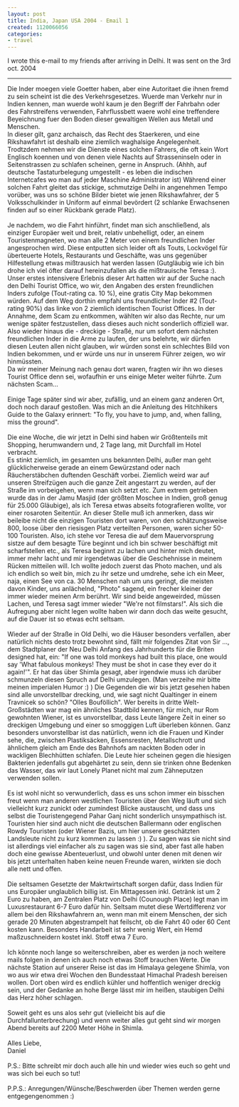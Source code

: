 ```yaml
---
layout: post
title: India, Japan USA 2004 - Email 1
created: 1120066056
categories:
- travel
---
```

<p>I wrote this e-mail to my friends after arriving in Delhi. It was sent on the 3rd oct. 2004</p> <hr /> <p>Die Inder moegen viele Goetter haben, aber eine Autoritaet die ihnen fremd zu sein scheint ist die des Verkehrsgesetzes. Wuerde man Verkehr nur in Indien kennen, man wuerde wohl kaum je den Begriff der Fahrbahn oder des Fahrstreifens verwenden, Fahrflussbett waere wohl eine treffendere Beyeichnung fuer den Boden dieser gewaltigen Wellen aus Metall und Menschen. <br /> In dieser gilt, ganz archaisch, das Recht des Staerkeren, und eine Rikshawfahrt ist deshalb eine ziemlich waghalsige Angelegenheit. Trodtzdem nehmen wir die Dienste eines solchen Fahrers, die oft kein Wort Englisch koennen und von denen viele Nachts auf Strasseninseln oder in Seitenstrassen zu schlafen scheinen, gerne in Anspruch. (Ahhh, auf deutsche Tastaturbelegung umgestellt - es leben die indischen Internetcafes wo man auf jeder Maschine Administrator ist) W&auml;hrend einer solchen Fahrt gleitet das stickige, schmutzige Delhi in angenehmen Tempo vor&uuml;ber, was uns so sch&ouml;ne Bilder bietet wie jenen Rikshawfahrer, der 5 Volksschulkinder in Uniform auf einmal bev&ouml;rdert (2 schlanke Erwachsenen finden auf so einer R&uuml;ckbank gerade Platz). <br /> <br /> Je nachdem, wo die Fahrt hinf&uuml;hrt, findet man sich anschlie&szlig;end, als einziger Europ&auml;er weit und breit, relativ unbehelligt, oder, an einem Touristenmagneten, wo man alle 2 Meter von einem freundlichen Inder angesprochen wird. Diese entputten sich leider oft als Touts, Lockv&ouml;gel f&uuml;r &uuml;berteuerte Hotels, Restaurants und Gesch&auml;fte, was uns gegen&uuml;ber Hilfestellung etwas mi&szlig;trausich hat werden lassen (Gutgl&auml;ubig wie ich bin drohe ich viel &ouml;fter darauf hereinzufallen als die mi&szlig;trauische Teresa :). <br /> Unser erstes intensivere Erlebnis dieser Art hatten wir auf der Suche nach den Delhi Tourist Office, wo wir, den Angaben des ersten freundlichen Inders zufolge (Tout-rating ca. 10 %), eine gratis City Map bekommen w&uuml;rden. Auf dem Weg dorthin empfahl uns freundlicher Inder #2 (Tout-rating 90%) das linke von 2 ziemlich identischen Tourist Offices. In der Annahme, dem Scam zu entkommen, w&auml;hlten wir also das Rechte, nur um wenige sp&auml;ter festzustellen, dass dieses auch nicht sonderlich offiziell war. Also wieder hinaus die - dreckige - Stra&szlig;&eacute;, nur um sofort dem n&auml;chsten freundlichen Inder in die Arme zu laufen, der uns belehrte, wir d&uuml;rfen diesen Leuten allen nicht glauben, wir w&uuml;rden sonst ein schlechtes Bild von Indien bekommen, und er w&uuml;rde uns nur in unserem F&uuml;hrer zeigen, wo wir hinm&uuml;ssten. <br /> Da wir meiner Meinung nach genau dort waren, fragten wir ihn wo dieses Tourist Office denn sei, wofaufhin er uns einige Meter weiter f&uuml;hrte. Zum n&auml;chsten Scam... <br /> <br /> Einige Tage sp&auml;ter sind wir aber, zuf&auml;llig, und an einem ganz anderen Ort, doch noch darauf gesto&szlig;en. Was mich an die Anleitung des Hitchhikers Guide to the Galaxy erinnert: &quot;To fly, you have to jump, and, when falling, miss the ground&quot;. <br /> <br /> Die eine Woche, die wir jetzt in Delhi sind haben wir Gr&ouml;&szlig;tenteils mit Shopping, herumwandern und, 2 Tage lang, mit Durchfall im Hotel verbracht. <br /> Es stinkt ziemlich, im gesamten uns bekannten Delhi, au&szlig;er man geht gl&uuml;cklicherweise gerade an einem Gew&uuml;rzstand oder nach R&auml;ucherst&auml;bchen duftenden Gesch&auml;ft vorbei. Ziemlich weird war auf unseren Streifz&uuml;gen auch die ganze Zeit angestarrt zu werden, auf der Stra&szlig;e im vorbeigehen, wenn man sich setzt etc. Zum extrem getrieben wurde das in der Jamu Masjid (der gr&ouml;&szlig;ten Moschee in Indien, gro&szlig; genug f&uuml;r 25.000 Gl&auml;ubige), als ich Teresa etwas abseits fotografieren wollte, vor einer rosaroten Seitent&uuml;r. An dieser Stelle mu&szlig; ich anmerken, dass wir beileibe nicht die einzigen Touristen dort waren, von den sch&auml;tzungsweise 800, loose &uuml;ber den riesisgen Platz verteilten Personen, waren sicher 50-100 Touristen. Also, ich stehe vor Teresa die auf dem Mauervorsprung sistze auf dem besagte T&uuml;re beginnt und ich bin schwer besch&auml;ftigt mit scharfstellen etc., als Teresa beginnt zu lachen und hinter mich deutet, immer mehr lacht und mir irgendetwas &uuml;ber die Geschehnisse in meinem R&uuml;cken mitteilen will. Ich wollte jedoch zuerst das Photo machen, und als ich endlich so weit bin, mich zu ihr setze und umdrehe, sehe ich ein Meer, naja, einen See von ca. 30 Menschen nah um uns geringt, die meisten davon Kinder, uns anl&auml;chelnd, &quot;Photo&quot; sagend, ein frecher kleiner der immer wieder meinen Arm ber&uuml;hrt. Wir sind beide angeweirded, m&uuml;ssen Lachen, und Teresa sagt immer wieder &quot;We're not filmstars!&quot;. Als sich die Aufregung aber nicht legen wollte haben wir dann doch das weite gesucht, auf die Dauer ist so etwas echt seltsam. <br /> <br /> Wieder auf der Stra&szlig;e in Old Delhi, wo die H&auml;user besonders verfallen, aber nat&uuml;rlich nichts desto trotz bewohnt sind, f&auml;llt mir folgendes Zitat von Sir ..., dem Stadtplaner der Neu Delhi Anfang des Jahrhunderts f&uuml;r die Briten designed hat, ein: &quot;If one was told monkeys had built this place, one would say 'What fabulous monkeys! They must be shot in case they ever do it again!'&quot;. Er hat das &uuml;ber Shimla gesagt, aber irgendwie muss ich dar&uuml;ber schmunzeln diesen Spruch auf Delhi umzulegen. (Man verzeihe mir bitte meinen imperialen Humor :) ) Die Gegenden die wir bis jetzt gesehen haben sind alle unvorstellbar drecking, und, wie sagt nicht Qualtinger in einem Travnicek so sch&ouml;n? &quot;Olles Bouf&ouml;llich&quot;. Wer bereits in dritte Welt-Gro&szlig;st&auml;dten war mag ein &auml;hnliches Stadtbild kennen, f&uuml;r mich, nur Rom gewohnten Wiener, ist es unvorstellbar, dass Leute l&auml;ngere Zeit in einer so dreckigen Umgebung und einer so smoggigen Luft &uuml;berleben k&ouml;nnen. Ganz besonders unvorstellbar ist das nat&uuml;rlich, wenn ich die Frauen und Kinder sehe, die, zwischen Plastiks&auml;cken, Essensresten, Metallschrott und &auml;hnlichem gleich am Ende des Bahnhofs am nackten Boden oder in wackligen Blechh&uuml;tten schlafen. Die Leute hier scheinen gegen die hiesigen Bakterien jedenfalls gut abgeh&auml;rtet zu sein, denn sie trinken ohne Bedenken das Wasser, das wir laut Lonely Planet nicht mal zum Z&auml;hneputzen verwenden sollen. <br /> <br /> Es ist wohl nicht so verwunderlich, dass es uns schon immer ein bisschen freut wenn man anderen westlichen Touristen &uuml;ber den Weg l&auml;uft und sich vielleicht kurz zunickt oder zumindest Blicke austauscht, und dass uns selbst die Touristengegend Pahar Ganj nicht sonderlich unsympathisch ist. <br /> Touristen hier sind auch nicht die deutschen Ballermann oder englischen Rowdy Touristen (oder Wiener Bazis, um hier unsere gesch&auml;tzten Landsleute nicht zu kurz kommen zu lassen :) ). Zu sagen was sie nicht sind ist allerdings viel einfacher als zu sagen was sie sind, aber fast alle haben doch eine gewisse Abenteuerlust, und obwohl unter denen mit denen wir bis jetzt unterhalten haben keine neuen Freunde waren, wirkten sie doch alle nett und offen. <br /> <br /> Die seltsamen Gesetzte der Makrtwirtschaft sorgen daf&uuml;r, dass Indien f&uuml;r uns Europ&auml;er unglaublich billig ist. Ein Mittagessen inkl. Getr&auml;nk ist um 2 Euro zu haben, am Zentralen Platz von Delhi (Counough Place) legt man im Luxusrestaurant 6-7 Euro daf&uuml;r hin. Seltsam mutet diese Wertdifferenz vor allem bei den Rikshawfahrern an, wenn man mit einem Menschen, der sich gerade 20 Minuten abgestrampelt hat feilscht, ob die Fahrt 40 oder 60 Cent kosten kann. Besonders Handarbeit ist sehr wenig Wert, ein Hemd ma&szlig;zuschneidern kostet inkl. Stoff etwa 7 Euro. <br /> <br /> Ich k&ouml;nnte noch lange so weiterschreiben, aber es werden ja noch weitere mails folgen in denen ich auch noch etwas Stoff brauchen Werte. Die n&auml;chste Station auf unserer Reise ist das im Himalaya gelegene Shimla, von wo aus wir etwa drei Wochen den Bundesstaat Himachal Pradesh bereisen wollen. Dort oben wird es endlich k&uuml;hler und hoffentlich weniger dreckig sein, und der Gedanke an hohe Berge l&auml;sst mir im hei&szlig;en, staubigen Delhi das Herz h&ouml;her schlagen. <br /> <br /> Soweit geht es uns alos sehr gut (vielleicht bis auf die<br /> Durchfallunterbrechung) und wenn weiter alles gut geht sind wir morgen Abend bereits auf 2200 Meter H&ouml;he in Shimla. <br /> <br /> Alles Liebe,<br /> Daniel <br /> <br /> P.S.: Bitte schreibt mir doch auch alle hin und wieder wies euch so geht und was sich bei euch so tut! <br /> <br /> P.P.S.: Anregungen/W&uuml;nsche/Beschwerden &uuml;ber Themen werden gerne entgegengenommen :) <br /> <br /> &nbsp;</p>
